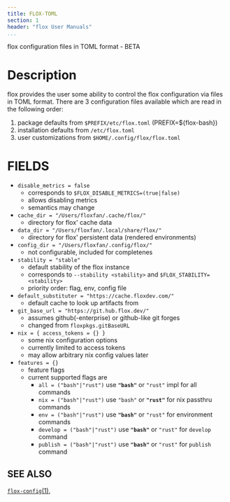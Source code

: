 ```yaml
---
title: FLOX-TOML
section: 1
header: "flox User Manuals"
...
```


flox configuration files in TOML format - BETA

# Description

flox provides the user some ability to control the flox configuration via files in TOML format.
There are 3 configuration files available which are read in the following order:

1. package defaults from `$PREFIX/etc/flox.toml` (PREFIX=${flox-bash})
2. installation defaults from `/etc/flox.toml`
3. user customizations from `$HOME/.config/flox/flox.toml`

# FIELDS

- `disable_metrics = false` 
  - corresponds to `$FLOX_DISABLE_METRICS=(true|false)`
  - allows disabling metrics
  - semantics may change 
- `cache_dir = "/Users/floxfan/.cache/flox/"`
  - directory for flox' cache data
- `data_dir = "/Users/floxfan/.local/share/flox/"`
  - directory for flox' persistent data (rendered environments)
- `config_dir = "/Users/floxfan/.config/flox/" `
  - not configurable, included for completenes
- `stability = "stable"`
  - default stability of the flox instance
  - corresponds to `--stability <stability>` and `$FLOX_STABILITY=<stability>`
  - priority order: flag, env, config file
- `default_substituter = "https://cache.floxdev.com/"`
  - default cache to look up artifacts from
- `git_base_url = "https://git.hub.flox.dev/"`
  - assumes github(-enterprise) or github-like git forges
  - changed from `floxpkgs.gitBaseURL`
- `nix = { access_tokens = {} }`
  - some nix configuration options
  - currently limited to access tokens
  - may allow arbitrary nix config values later
- `features = {}`
  - feature flags
  - current supported flags are
    - `all = ("bash"|"rust")` use **`"bash"`** or `"rust"` impl for all commands
    - `nix = ("bash"|"rust")` use `"bash"` or **`"rust"`**  for nix passthru commands
    - `env = ("bash"|"rust")` use **`"bash"`** or `"rust"`  for environment commands
    - `develop = ("bash"|"rust")` use **`"bash"`** or `"rust"`  for `develop` command
    - `publish = ("bash"|"rust")` use **`"bash"`** or `"rust"`  for `publish` command

## SEE ALSO

[`flox-config`(1)](./flox-config.md),
